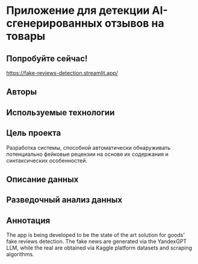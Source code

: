 # Приложение для детекции AI-сгенерированных отзывов на товары
## Попробуйте сейчас!
https://fake-reviews-detection.streamlit.app/


## Авторы

## Используемые технологии

## Цель проекта
Разработка системы, способной автоматически обнаруживать потенциально фейковые рецензии на основе их содержания и синтаксических особенностей.

## Описание данных

## Разведочный анализ данных

## Аннотация

The app is being developed to be the state of the art solution for goods' fake reviews detection. The fake news are generated via the YandexGPT LLM, while the real are obtained via Kaggle platform datasets and scraping algorithms.
